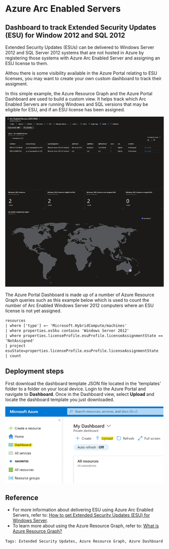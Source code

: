 # Azure Arc Enabled Servers
## Dashboard to track Extended Security Updates (ESU) for Window 2012 and SQL 2012

Extended Security Updates (ESUs) can be delivered to Windows Server 2012 and SQL Server 2012 systems that are not hosted in Azure by registering those systems with Azure Arc Enabled Server and assigning an ESU license to them.

Althou there is some visibility available in the Azure Portal relating to ESU licenses, you may want to create your own custom dashboard to track their assigment.

In this simple example, the Azure Resource Graph and the Azure Portal Dashboard are used to build a custom view. It helps track which Arc Enabled Servers are running Windows and SQL versions that may be eligible for ESU, and if an ESU license has been assigned.

![screenshot]

The Azure Portal Dashboard is made up of a number of Azure Resource Graph queries such as this example below which is used to count the number of Arc Enabled Windows Server 2012 computers where an ESU license is not yet assigned.

```KQL
resources 
| where ['type'] =~ 'Microsoft.HybridCompute/machines'
| where properties.osSku contains 'Windows Server 2012'
| where properties.licenseProfile.esuProfile.licenseAssignmentState == 'NotAssigned'
| project esuState=properties.licenseProfile.esuProfile.licenseAssignmentState
| count
```

## Deployment steps

First download the dashboard template JSON file located in the 'templates' folder to a folder on your local device. Login to the Azure Portal and navigate to **Dashboard**. Once in the Dashboard view, select **Upload** and locate the dashboard template you just downloaded.

![upload]

## Reference
- For more information about delivering ESU using Azure Arc Enabled Servers, refer to: [How to get Extended Security Updates (ESU) for Windows Server][esuDocs].
- To learn more about using the Azure Resource Graph, refer to: [What is Azure Resource Graph?][azureResourceGraphDocs]

`Tags: Extended Security Updates, Azure Resource Graph, Azure Dashboard`

<!-- References -->

<!-- Local -->
[screenshot]: images/screenshot.png
[upload]: images/uploadTemplate.png

<!-- External -->
[esuDocs]: https://learn.microsoft.com/en-us/azure/azure-arc/servers/deliver-extended-security-updates?toc=%2Fwindows-server%2Fget-started%2Ftoc.json&bc=%2Fwindows-server%2Fbreadcrumbs%2Ftoc.json
[azureResourceGraphDocs]: https://learn.microsoft.com/en-us/azure/governance/resource-graph/overview